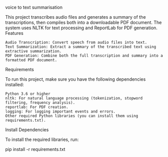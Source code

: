voice to text summarisation

This project transcribes audio files and generates a summary of the transcriptions, then compiles both into a downloadable PDF document. The system uses NLTK for text processing and ReportLab for PDF generation.
Features

    Audio Transcription: Convert speech from audio files into text.
    Text Summarization: Extract a summary of the transcribed text using extractive summarization.
    PDF Generation: Combine both the full transcription and summary into a formatted PDF document.

Requirements

To run this project, make sure you have the following dependencies installed:

    Python 3.6 or higher
    nltk: For natural language processing (tokenization, stopword filtering, frequency analysis).
    reportlab: For PDF creation.
    logging: For logging important events and errors.
    Other required Python libraries (you can install them using requirements.txt).

Install Dependencies

To install the required libraries, run:

pip install -r requirements.txt

